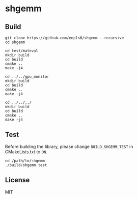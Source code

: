 # shgemm

## Build
```
git clone https://github.com/enp1s0/shgemm --recursive
cd shgemm

cd test/mateval
mkdir build
cd build
cmake ..
make -j4

cd ../../gpu_monitor
mkdir build
cd build
cmake ..
make -j4

cd ../../../
mkdir build
cd build
cmake ..
make -j4
```

## Test
Before building the library, please change `BUILD_SHGEMM_TEST` in CMakeLists.txt to `ON`.
```
cd /path/to/shgemm
./build/shgemm.test
```

## License
MIT
